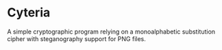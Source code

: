 # Cyteria
A simple cryptographic program relying on a monoalphabetic substitution cipher with steganography support for PNG files.
